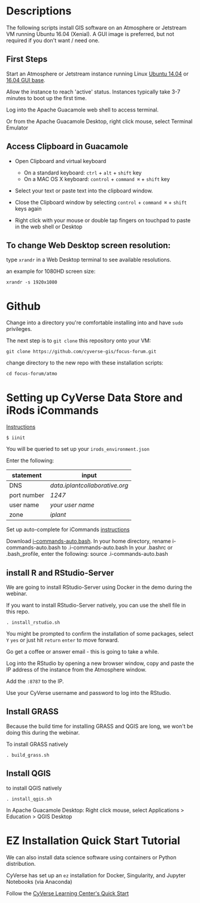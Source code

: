# Descriptions

The following scripts install GIS software on an Atmosphere or Jetstream VM running Ubuntu 16.04 (Xenial). A GUI image is preferred, but not required if you don't want / need one.

## First Steps

Start an Atmosphere or Jetstream instance running  Linux [Ubuntu 14.04](https://atmo.cyverse.org/application/images/1135) or [16.04 GUI base](https://atmo.cyverse.org/application/images/1453).

Allow the instance to reach 'active' status. Instances  typically take 3-7 minutes to boot up the first time.

Log into the Apache Guacamole web shell to access terminal.

Or from the Apache Guacamole Desktop, right click mouse, select Terminal Emulator

## Access Clipboard in Guacamole

- Open Clipboard and virtual keyboard
  - On a standard keyboard: `ctrl` + `alt` + `shift` key
  - On a MAC OS X keyboard: `control` + `command ⌘` + `shift` key

- Select your text or paste text into the clipboard window.

- Close the Clipboard window by selecting `control` + `command ⌘` + `shift` keys again

- Right click with your mouse or double tap fingers on touchpad to paste in the web shell or Desktop

## To change Web Desktop screen resolution:

type `xrandr` in a Web Desktop terminal to see available resolutions.

an example for 1080HD screen size:

```
xrandr -s 1920x1080
```

# Github

Change into a directory you're comfortable installing into and have `sudo` privileges.

The next step is to `git clone` this repository onto your VM:

```
git clone https://github.com/cyverse-gis/focus-forum.git
```

change directory to the new repo with these installation scripts:

```
cd focus-forum/atmo
```


# Setting up CyVerse Data Store and iRods iCommands 

[Instructions](https://pods.iplantcollaborative.org/wiki/display/DS/Setting+Up+iCommands)

```
$ iinit
```
You will be queried to set up your `irods_environment.json`

Enter the following:

|statement  |input  |  
|-----------|-------|
| DNS | *data.iplantcollaborative.org* |
|port number|*1247*|
|user name| *your user name*|
|zone|*iplant*|

Set up auto-complete for iCommands
[instructions](https://pods.iplantcollaborative.org/wiki/display/DS/Setting+Up+iCommands)

Download [i-commands-auto.bash](https://pods.iplantcollaborative.org/wiki/download/attachments/6720192/i-commands-auto.bash).
In your home directory, rename i-commands-auto.bash to .i-commands-auto.bash
In your .bashrc or .bash_profile, enter the following: 
source .i-commands-auto.bash

## install R and RStudio-Server

We are going to install RStudio-Server using Docker in the demo during the webinar.

If you want to install RStudio-Server natively, you can use the shell file in this repo.

```
. install_rstudio.sh
```

You might be prompted to confirm the installation of some packages, select `Y` `yes` or just hit `return` `enter` to move forward.

Go get a coffee or answer email - this is going to take a while.

Log into the RStudio by opening a new browser window, copy and paste the IP address of the instance from the Atmosphere window.

Add the `:8787` to the IP.

Use your CyVerse username and password to log into the RStudio.

## Install GRASS

Because the build time for installing GRASS and QGIS are  long, we won't be doing this during the webinar.

To install GRASS natively

```
. build_grass.sh
```

## Install QGIS

to install QGIS natively

```
. install_qgis.sh
```

In Apache Guacamole Desktop: Right click mouse, select Applications > Education > QGIS Desktop

# EZ Installation Quick Start Tutorial

We can also install data science software using containers or Python distribution.

CyVerse has set up an `ez` installation for Docker, Singularity, and Jupyter Notebooks (via Anaconda)

Follow the [CyVerse Learning Center's Quick Start](https://cyverse-ez-quickstart.readthedocs-hosted.com/en/latest/) 
